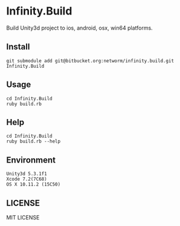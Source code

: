 # Infinity.Build

Build Unity3d project to ios, android, osx, win64 platforms.

## Install

```
git submodule add git@bitbucket.org:networm/infinity.build.git Infinity.Build
```

## Usage

```
cd Infinity.Build
ruby build.rb
```

## Help

```
cd Infinity.Build
ruby build.rb --help
```

## Environment

```
Unity3d 5.3.1f1
Xcode 7.2(7C68)
OS X 10.11.2 (15C50)
```

## LICENSE

MIT LICENSE
